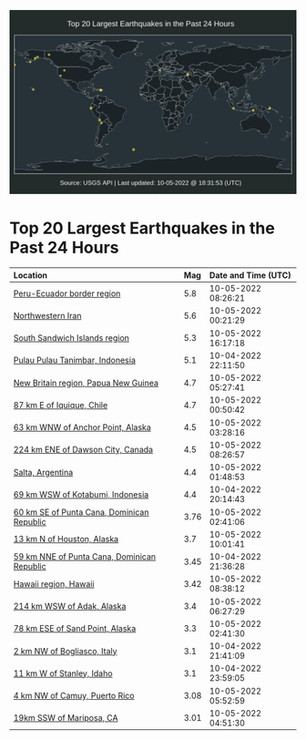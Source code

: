 ![Map](./map.png)

# Top 20 Largest Earthquakes in the Past 24 Hours

| Location | Mag | Date and Time (UTC) |
|:---|:---|:---|
| [Peru-Ecuador border region](https://earthquake.usgs.gov/earthquakes/eventpage/us6000ir0b) | 5.8 | 10-05-2022 08:26:21 |
| [Northwestern Iran](https://earthquake.usgs.gov/earthquakes/eventpage/us6000iqx6) | 5.6 | 10-05-2022 00:21:29 |
| [South Sandwich Islands region](https://earthquake.usgs.gov/earthquakes/eventpage/usd000i6b2) | 5.3 | 10-05-2022 16:17:18 |
| [Pulau Pulau Tanimbar, Indonesia](https://earthquake.usgs.gov/earthquakes/eventpage/us6000iqvx) | 5.1 | 10-04-2022 22:11:50 |
| [New Britain region, Papua New Guinea](https://earthquake.usgs.gov/earthquakes/eventpage/us6000iqzf) | 4.7 | 10-05-2022 05:27:41 |
| [87 km E of Iquique, Chile](https://earthquake.usgs.gov/earthquakes/eventpage/us6000iqx9) | 4.7 | 10-05-2022 00:50:42 |
| [63 km WNW of Anchor Point, Alaska](https://earthquake.usgs.gov/earthquakes/eventpage/ak022crtctc4) | 4.5 | 10-05-2022 03:28:16 |
| [224 km ENE of Dawson City, Canada](https://earthquake.usgs.gov/earthquakes/eventpage/us6000ir0a) | 4.5 | 10-05-2022 08:26:57 |
| [Salta, Argentina](https://earthquake.usgs.gov/earthquakes/eventpage/us6000iqxh) | 4.4 | 10-05-2022 01:48:53 |
| [69 km WSW of Kotabumi, Indonesia](https://earthquake.usgs.gov/earthquakes/eventpage/us6000iqug) | 4.4 | 10-04-2022 20:14:43 |
| [60 km SE of Punta Cana, Dominican Republic](https://earthquake.usgs.gov/earthquakes/eventpage/pr2022278000) | 3.76 | 10-05-2022 02:41:06 |
| [13 km N of Houston, Alaska](https://earthquake.usgs.gov/earthquakes/eventpage/ak022crxd45r) | 3.7 | 10-05-2022 10:01:41 |
| [59 km NNE of Punta Cana, Dominican Republic](https://earthquake.usgs.gov/earthquakes/eventpage/pr2022277002) | 3.45 | 10-04-2022 21:36:28 |
| [Hawaii region, Hawaii](https://earthquake.usgs.gov/earthquakes/eventpage/hv73167597) | 3.42 | 10-05-2022 08:38:12 |
| [214 km WSW of Adak, Alaska](https://earthquake.usgs.gov/earthquakes/eventpage/ak022crv4xm3) | 3.4 | 10-05-2022 06:27:29 |
| [78 km ESE of Sand Point, Alaska](https://earthquake.usgs.gov/earthquakes/eventpage/ak022crsu797) | 3.3 | 10-05-2022 02:41:30 |
| [2 km NW of Bogliasco, Italy](https://earthquake.usgs.gov/earthquakes/eventpage/us6000iqv4) | 3.1 | 10-04-2022 21:41:09 |
| [11 km W of Stanley, Idaho](https://earthquake.usgs.gov/earthquakes/eventpage/us6000iqwy) | 3.1 | 10-04-2022 23:59:05 |
| [4 km NW of Camuy, Puerto Rico](https://earthquake.usgs.gov/earthquakes/eventpage/pr71374973) | 3.08 | 10-05-2022 05:52:59 |
| [19km SSW of Mariposa, CA](https://earthquake.usgs.gov/earthquakes/eventpage/nc73789551) | 3.01 | 10-05-2022 04:51:30 |
